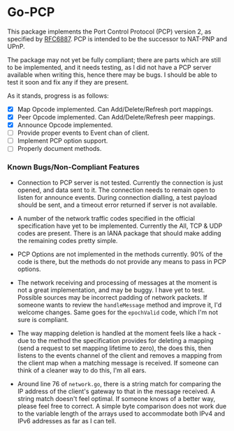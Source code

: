 # Go-PCP

This package implements the Port Control Protocol (PCP) version 2, as specified by [RFC6887](https://tools.ietf.org/html/rfc6887). PCP is intended to be the successor to NAT-PNP and UPnP.

The package may not yet be fully compliant; there are parts which are still to be implemented, and it needs testing, as I did not have a PCP server available when writing this, hence there may be bugs. I should be able to test it soon and fix any if they are present.

As it stands, progress is as follows:

- [x] Map Opcode implemented. Can Add/Delete/Refresh port mappings.
- [x] Peer Opcode implemented. Can Add/Delete/Refresh peer mappings.
- [x] Announce Opcode implemented.
- [ ] Provide proper events to Event chan of client.
- [ ] Implement PCP option support.
- [ ] Properly document methods.

### Known Bugs/Non-Compliant Features

- Connection to PCP server is not tested. Currently the connection is just opened, and data sent to it. The connection needs to remain open to listen for announce events. During connection dialling, a test payload should be sent, and a timeout error returned if server is not available.

- A number of the network traffic codes specified in the official specification have yet to be implemented. Currently the All, TCP & UDP codes are present. There is an IANA package that should make adding the remaining codes pretty simple.

- PCP Options are not implemented in the methods currently. 90% of the code is there, but the methods do not provide any means to pass in PCP options.

- The network receiving and processing of messages at the moment is not a great implementation, and may be buggy. I have yet to test. Possible sources may be incorrect padding of network packets. If someone wants to review the `handleMessage` method and improve it, I'd welcome changes. Same goes for the `epochValid` code, which I'm not sure is compliant.

- The way mapping deletion is handled at the moment feels like a hack - due to the method the specification provides for deleting a mapping (send a request to set mapping lifetime to zero), the does this, then listens to the events channel of the client and removes a mapping from the client map when a matching message is received. If someone can think of a cleaner way to do this, I'm all ears.

- Around line 76 of `network.go`, there is a string match for comparing the IP address of the client's gateway to that in the message received. A string match doesn't feel optimal. If someone knows of a better way, please feel free to correct. A simple byte comparison does not work due to the variable length of the arrays used to accommodate both IPv4 and IPv6 addresses as far as I can tell.
